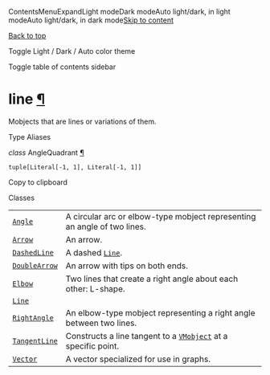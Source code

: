 ContentsMenuExpandLight modeDark modeAuto light/dark, in light modeAuto light/dark, in dark mode[Skip to content](https://docs.manim.community/en/stable/reference/manim.mobject.geometry.line.html#furo-main-content)

[Back to top](https://docs.manim.community/en/stable/reference/manim.mobject.geometry.line.html#)

Toggle Light / Dark / Auto color theme

Toggle table of contents sidebar

# line [¶](https://docs.manim.community/en/stable/reference/manim.mobject.geometry.line.html\#module-manim.mobject.geometry.line "Link to this heading")

Mobjects that are lines or variations of them.

Type Aliases

_class_ AngleQuadrant [¶](https://docs.manim.community/en/stable/reference/manim.mobject.geometry.line.html#manim.mobject.geometry.line.AngleQuadrant "Link to this definition")

```
tuple[Literal[-1, 1], Literal[-1, 1]]

```

Copy to clipboard

Classes

|     |     |
| --- | --- |
| [`Angle`](https://docs.manim.community/en/stable/reference/manim.mobject.geometry.line.Angle.html#manim.mobject.geometry.line.Angle "manim.mobject.geometry.line.Angle") | A circular arc or elbow-type mobject representing an angle of two lines. |
| [`Arrow`](https://docs.manim.community/en/stable/reference/manim.mobject.geometry.line.Arrow.html#manim.mobject.geometry.line.Arrow "manim.mobject.geometry.line.Arrow") | An arrow. |
| [`DashedLine`](https://docs.manim.community/en/stable/reference/manim.mobject.geometry.line.DashedLine.html#manim.mobject.geometry.line.DashedLine "manim.mobject.geometry.line.DashedLine") | A dashed [`Line`](https://docs.manim.community/en/stable/reference/manim.mobject.geometry.line.Line.html#manim.mobject.geometry.line.Line "manim.mobject.geometry.line.Line"). |
| [`DoubleArrow`](https://docs.manim.community/en/stable/reference/manim.mobject.geometry.line.DoubleArrow.html#manim.mobject.geometry.line.DoubleArrow "manim.mobject.geometry.line.DoubleArrow") | An arrow with tips on both ends. |
| [`Elbow`](https://docs.manim.community/en/stable/reference/manim.mobject.geometry.line.Elbow.html#manim.mobject.geometry.line.Elbow "manim.mobject.geometry.line.Elbow") | Two lines that create a right angle about each other: L-shape. |
| [`Line`](https://docs.manim.community/en/stable/reference/manim.mobject.geometry.line.Line.html#manim.mobject.geometry.line.Line "manim.mobject.geometry.line.Line") |  |
| [`RightAngle`](https://docs.manim.community/en/stable/reference/manim.mobject.geometry.line.RightAngle.html#manim.mobject.geometry.line.RightAngle "manim.mobject.geometry.line.RightAngle") | An elbow-type mobject representing a right angle between two lines. |
| [`TangentLine`](https://docs.manim.community/en/stable/reference/manim.mobject.geometry.line.TangentLine.html#manim.mobject.geometry.line.TangentLine "manim.mobject.geometry.line.TangentLine") | Constructs a line tangent to a [`VMobject`](https://docs.manim.community/en/stable/reference/manim.mobject.types.vectorized_mobject.VMobject.html#manim.mobject.types.vectorized_mobject.VMobject "manim.mobject.types.vectorized_mobject.VMobject") at a specific point. |
| [`Vector`](https://docs.manim.community/en/stable/reference/manim.mobject.geometry.line.Vector.html#manim.mobject.geometry.line.Vector "manim.mobject.geometry.line.Vector") | A vector specialized for use in graphs. |